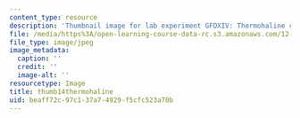 ```yaml
---
content_type: resource
description: 'Thumbnail image for lab experiment GFDXIV: Thermohaline circulation.'
file: /media/https%3A/open-learning-course-data-rc.s3.amazonaws.com/12-003-atmosphere-ocean-and-climate-dynamics-fall-2008/beaff72c97c137a74929f5cfc523a70b_thumb14thermohaline.JPG
file_type: image/jpeg
image_metadata:
  caption: ''
  credit: ''
  image-alt: ''
resourcetype: Image
title: thumb14thermohaline
uid: beaff72c-97c1-37a7-4929-f5cfc523a70b
---
```


